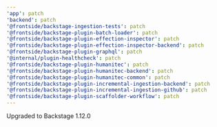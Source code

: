 ```yaml
---
'app': patch
'backend': patch
'@frontside/backstage-ingestion-tests': patch
'@frontside/backstage-plugin-batch-loader': patch
'@frontside/backstage-plugin-effection-inspector': patch
'@frontside/backstage-plugin-effection-inspector-backend': patch
'@frontside/backstage-plugin-graphql': patch
'@internal/plugin-healthcheck': patch
'@frontside/backstage-plugin-humanitec': patch
'@frontside/backstage-plugin-humanitec-backend': patch
'@frontside/backstage-plugin-humanitec-common': patch
'@frontside/backstage-plugin-incremental-ingestion-backend': patch
'@frontside/backstage-plugin-incremental-ingestion-github': patch
'@frontside/backstage-plugin-scaffolder-workflow': patch
---
```


Upgraded to Backstage 1.12.0
